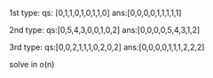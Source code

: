 1st type:
qs: [0,1,1,0,1,0,1,1,0]
ans:[0,0,0,0,1,1,1,1,1]

2nd type:
qs:[0,5,4,3,0,0,1,0,2]
ans:[0,0,0,0,5,4,3,1,2]

3rd type:
qs:[0,0,2,1,1,1,0,2,0,2]
ans:[0,0,0,0,1,1,1,2,2,2]

solve in o(n)